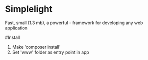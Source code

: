 # Simplelight
Fast,  small (1.3 mb), a  powerful - framework for developing any web application

#Install 
1. Make 'composer install'
2. Set 'www' folder as entry point in app